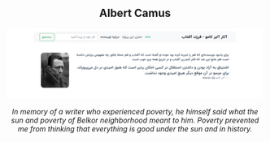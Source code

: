 <div align="center">
  <h2>Albert Camus</h2>
  <img src="cover.png"/>
  <p><i>
        In memory of a writer who experienced poverty, he himself said what the sun and poverty of Belkor neighborhood meant to him. Poverty prevented me from thinking that everything is good under the sun and in history.
  </i></p>
</div>
